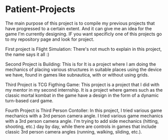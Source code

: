 # Patient-Projects
The main purpose of this project is to compile my previous projects that have progressed to a certain extent. And it can give me an idea for the game I'm currently designing. IF you want specificly one of this projects go to my repository page and look for project.

First project is Flight Simulation: There's not much to explain in this project, the name says it all :)

Second Project is  Building: This is for It is a project where I am doing the mechanics of placing various structures in suitable places using the device we have, found in games like subnautica, with or without using grids.

Third Project is TCG Figthing Game: This project is a project that I did with my mentor in my second internship. It is a project where games such as the classic mortal kombat in the game have a design in the form of a dynamic turn-based card game.

Fourth Project is Third Person Contoller: In this project, I tried various game mechanics with a 3rd person camera angle. I tried various game mechanics with a 3rd person camera angle. I'm trying to add side mechanics (hitting, shooting, etc.) day by day, while there are controls in games that include classic 3rd person camera angles (running, walking, sliding, etc.).
